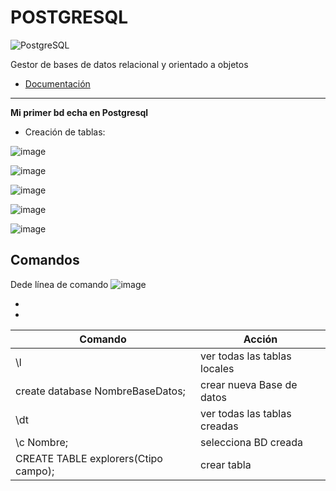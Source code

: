 # __POSTGRESQL__  

![PostgreSQL](https://user-images.githubusercontent.com/99162884/168939784-9b950068-120b-43f0-b1f9-e83ec0aaa993.png)
 
 Gestor de bases de datos relacional y orientado a objetos

- [Documentación](https://www.postgresql.org/docs/)


---


__Mi primer bd echa en Postgresql__


- Creación de tablas:

![image](https://user-images.githubusercontent.com/99162884/168023370-21ecfb87-e793-4a21-95e5-8ea4fb04eb6a.png)


![image](https://user-images.githubusercontent.com/99162884/168023673-22e49b28-321d-43b8-9d9f-8a948cd8d09f.png)


![image](https://user-images.githubusercontent.com/99162884/168024085-9edffa0e-b240-4f0b-9e84-7150429c4a02.png)


![image](https://user-images.githubusercontent.com/99162884/168024132-9028f286-4b6e-48b5-8a40-9e9fbbe57ebf.png)


![image](https://user-images.githubusercontent.com/99162884/168024286-4862db60-e764-4466-9060-22072dd25972.png)



## Comandos

Dede línea de comando ![image](https://user-images.githubusercontent.com/99162884/168950657-e7a77477-176f-4720-b173-d6cdb0b92a07.png)


 - 
 

 - 
 

 
| Comando | Acción|
| ------------ | ------- |
|  \l         | ver todas las tablas locales |
| create database NombreBaseDatos; | crear nueva Base de datos |
|  \dt      | ver todas las tablas creadas  |
| \c Nombre;   |  selecciona BD creada  |
|  CREATE TABLE explorers(Ctipo campo);  | crear tabla  |

 
 
 
 
 
 
